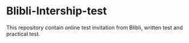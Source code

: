 # Blibli-Intership-test
This repository contain online test invitation from Blibli, written test and practical test.
